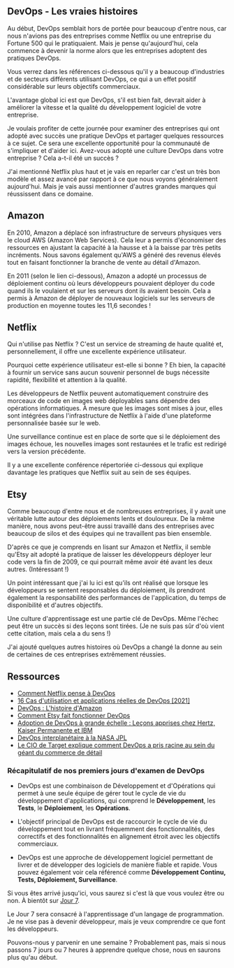 ## DevOps - Les vraies histoires

Au début, DevOps semblait hors de portée pour beaucoup d'entre nous, car nous n'avions pas des entreprises comme Netflix ou une entreprise du Fortune 500 qui le pratiquaient. Mais je pense qu'aujourd'hui, cela commence à devenir la norme alors que les entreprises adoptent des pratiques DevOps.

Vous verrez dans les références ci-dessous qu'il y a beaucoup d'industries et de secteurs différents utilisant DevOps, ce qui a un effet positif considérable sur leurs objectifs commerciaux.

L'avantage global ici est que DevOps, s'il est bien fait, devrait aider à améliorer la vitesse et la qualité du développement logiciel de votre entreprise.

Je voulais profiter de cette journée pour examiner des entreprises qui ont adopté avec succès une pratique DevOps et partager quelques ressources à ce sujet. Ce sera une excellente opportunité pour la communauté de s'impliquer et d'aider ici. Avez-vous adopté une culture DevOps dans votre entreprise ? Cela a-t-il été un succès ?

J'ai mentionné Netflix plus haut et je vais en reparler car c'est un très bon modèle et assez avancé par rapport à ce que nous voyons généralement aujourd'hui. Mais je vais aussi mentionner d'autres grandes marques qui réussissent dans ce domaine.

## Amazon

En 2010, Amazon a déplacé son infrastructure de serveurs physiques vers le cloud AWS (Amazon Web Services). Cela leur a permis d'économiser des ressources en ajustant la capacité à la hausse et à la baisse par très petits incréments. Nous savons également qu'AWS a généré des revenus élevés tout en faisant fonctionner la branche de vente au détail d'Amazon.

En 2011 (selon le lien ci-dessous), Amazon a adopté un processus de déploiement continu où leurs développeurs pouvaient déployer du code quand ils le voulaient et sur les serveurs dont ils avaient besoin. Cela a permis à Amazon de déployer de nouveaux logiciels sur les serveurs de production en moyenne toutes les 11,6 secondes !

## Netflix

Qui n'utilise pas Netflix ? C'est un service de streaming de haute qualité et, personnellement, il offre une excellente expérience utilisateur.

Pourquoi cette expérience utilisateur est-elle si bonne ? Eh bien, la capacité à fournir un service sans aucun souvenir personnel de bugs nécessite rapidité, flexibilité et attention à la qualité.

Les développeurs de Netflix peuvent automatiquement construire des morceaux de code en images web déployables sans dépendre des opérations informatiques. À mesure que les images sont mises à jour, elles sont intégrées dans l'infrastructure de Netflix à l'aide d'une plateforme personnalisée basée sur le web.

Une surveillance continue est en place de sorte que si le déploiement des images échoue, les nouvelles images sont restaurées et le trafic est redirigé vers la version précédente.

Il y a une excellente conférence répertoriée ci-dessous qui explique davantage les pratiques que Netflix suit au sein de ses équipes.

## Etsy

Comme beaucoup d'entre nous et de nombreuses entreprises, il y avait une véritable lutte autour des déploiements lents et douloureux. De la même manière, nous avons peut-être aussi travaillé dans des entreprises avec beaucoup de silos et des équipes qui ne travaillent pas bien ensemble.

D'après ce que je comprends en lisant sur Amazon et Netflix, il semble qu'Etsy ait adopté la pratique de laisser les développeurs déployer leur code vers la fin de 2009, ce qui pourrait même avoir été avant les deux autres. (Intéressant !)

Un point intéressant que j'ai lu ici est qu'ils ont réalisé que lorsque les développeurs se sentent responsables du déploiement, ils prendront également la responsabilité des performances de l'application, du temps de disponibilité et d'autres objectifs.

Une culture d'apprentissage est une partie clé de DevOps. Même l'échec peut être un succès si des leçons sont tirées. (Je ne suis pas sûr d'où vient cette citation, mais cela a du sens !)

J'ai ajouté quelques autres histoires où DevOps a changé la donne au sein de certaines de ces entreprises extrêmement réussies.

## Ressources

- [Comment Netflix pense à DevOps](https://www.youtube.com/watch?v=UTKIT6STSVM)
- [16 Cas d'utilisation et applications réelles de DevOps [2021]](https://www.upgrad.com/blog/devops-use-cases-applications/)
- [DevOps : L'histoire d'Amazon](https://www.youtube.com/watch?v=ZzLa0YEbGIY)
- [Comment Etsy fait fonctionner DevOps](https://www.networkworld.com/article/2886672/how-etsy-makes-devops-work.html)
- [Adoption de DevOps à grande échelle : Leçons apprises chez Hertz, Kaiser Permanente et IBM](https://www.youtube.com/watch?v=gm18-gcgXRY)
- [DevOps interplanétaire à la NASA JPL](https://www.usenix.org/conference/lisa16/technical-sessions/presentation/isla)
- [Le CIO de Target explique comment DevOps a pris racine au sein du géant du commerce de détail](https://enterprisersproject.com/article/2017/1/target-cio-explains-how-devops-took-root-inside-retail-giant)

### Récapitulatif de nos premiers jours d'examen de DevOps

- DevOps est une combinaison de Développement et d'Opérations qui permet à une seule équipe de gérer tout le cycle de vie du développement d'applications, qui comprend le **Développement**, les **Tests**, le **Déploiement**, les **Opérations**.

- L'objectif principal de DevOps est de raccourcir le cycle de vie du développement tout en livrant fréquemment des fonctionnalités, des correctifs et des fonctionnalités en alignement étroit avec les objectifs commerciaux.

- DevOps est une approche de développement logiciel permettant de livrer et de développer des logiciels de manière fiable et rapide. Vous pouvez également voir cela référencé comme **Développement Continu, Tests, Déploiement, Surveillance**.

Si vous êtes arrivé jusqu'ici, vous saurez si c'est là que vous voulez être ou non. À bientôt sur [Jour 7](day07.md).

Le Jour 7 sera consacré à l'apprentissage d'un langage de programmation. Je ne vise pas à devenir développeur, mais je veux comprendre ce que font les développeurs.

Pouvons-nous y parvenir en une semaine ? Probablement pas, mais si nous passons 7 jours ou 7 heures à apprendre quelque chose, nous en saurons plus qu'au début.